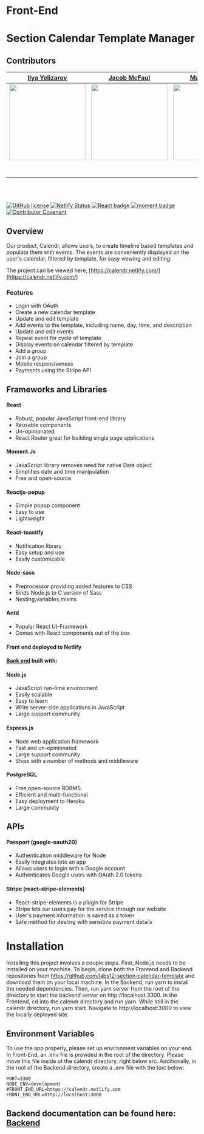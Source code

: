 # Front-End

# Section Calendar Template Manager 


## Contributors 

|                                                                                         [Ilya Yelizarov]( https://github.com/ills5771)                                                                                          |                                                                                              [Jacob McFaul ](https://github.com/McTrip777)                                                                                               |                                                                                       [Max Trestman ](https://github.com/mtrestman1)                                                                                       |                                                                                      [Terrell Tullis ](https://github.com/t-tullis)                                                                                      |                                                                                    [Zechariah Drinkhall](https://github.com/Zechdrink)                                                                                    |
| :-----------------------------------------------------------------------------------------------------------------------------------------------------------------------------------------------------------------------------: | :--------------------------------------------------------------------------------------------------------------------------------------------------------------------------------------------------------------------------------------: | :------------------------------------------------------------------------------------------------------------------------------------------------------------------------------------------------------------------------: | :----------------------------------------------------------------------------------------------------------------------------------------------------------------------------------------------------------------------: | :-----------------------------------------------------------------------------------------------------------------------------------------------------------------------------------------------------------------------: |
| [<img src="https://media.licdn.com/dms/image/C5603AQHtgOCU7TkAoA/profile-displayphoto-shrink_200_200/0?e=1564012800&v=beta&t=Id6a7vrSpjUl2gBQbXhRgZrekSfFkiCqRiyE4qPv3OE" width = "200" height />](https://github.com/ills5771) | [<img src="https://media.licdn.com/dms/image/C5603AQHiEbDzgtCMJg/profile-displayphoto-shrink_800_800/0?e=1564012800&v=beta&t=z-rwCUKpuq48SA_5g9J-JtQskbQtHWTNMF0yVfHQgbE" width = "200" height = "auto"/>](https://github.com/McTrip777) | [<img src="https://media.licdn.com/dms/image/C4E03AQGjYw7fZIavRw/profile-displayphoto-shrink_800_800/0?e=1564012800&v=beta&t=tYGEJS1M044M5Bb4j9vx5tA-IjLz10o3kVEtJWk_bYo" width = "200" />](https://github.com/mtrestman1) | [<img src="https://media.licdn.com/dms/image/C5603AQE4o841d4iSnA/profile-displayphoto-shrink_800_800/0?e=1564012800&v=beta&t=Ygq2MemmSjeAjRwv6ap1eFfzu6urSS90h-eglqknFQM" width = "200" />](https://github.com/t-tullis) | [<img src="https://media.licdn.com/dms/image/C5603AQHdfwUwrF4QRg/profile-displayphoto-shrink_800_800/0?e=1564012800&v=beta&t=EnGYx_OdKAZN6FQXL31gQcDbWoyXZMCqNRVtUk-E28U" width = "200" />](https://github.com/Zechdrink) |
|                                                                     [<img src="https://github.com/favicon.ico" width="15"> ]( https://github.com/ills5771)                                                                      |                                                                          [<img src="https://github.com/favicon.ico" width="15"> ](https://github.com/McTrip777)                                                                          |                                                                  [<img src="https://github.com/favicon.ico" width="15"> ](https://github.com/mtrestman1)                                                                   |                                                                  [<img src="https://github.com/favicon.ico" width="15"> ](https://github.com/t-tullis)                                                                   |                                                                  [<img src="https://github.com/favicon.ico" width="15"> ](https://github.com/Zechdrink)                                                                   |
|                                            [ <img src="https://static.licdn.com/sc/h/al2o9zrvru7aqj8e1x2rzsrca" width="15"> ](https://www.linkedin.com/in/ilya-yelizarov-363425159/)                                            |                                                 [ <img src="https://static.licdn.com/sc/h/al2o9zrvru7aqj8e1x2rzsrca" width="15"> ](https://www.linkedin.com/in/jacob-mcfaul-a96b10180/)                                                  |                                          [ <img src="https://static.licdn.com/sc/h/al2o9zrvru7aqj8e1x2rzsrca" width="15"> ](https://www.linkedin.com/in/max-trestman-339215177/)                                           |                                              [ <img src="https://static.licdn.com/sc/h/al2o9zrvru7aqj8e1x2rzsrca" width="15"> ](https://www.linkedin.com/in/terrelltullis/)                                              |                                      [ <img src="https://static.licdn.com/sc/h/al2o9zrvru7aqj8e1x2rzsrca" width="15"> ](https://www.linkedin.com/in/zechariah-drinkhall-a3575817b/)                                       |
<br>
<br>

[![GitHub license](https://img.shields.io/github/license/Naereen/StrapDown.js.svg)](https://en.wikipedia.org/wiki/MIT_License)    [![Netlify Status](https://api.netlify.com/api/v1/badges/97d60185-6561-4760-8da7-d65bd8f824ba/deploy-status)](https://app.netlify.com/sites/calendr/deploys)    [![React badge](https://img.shields.io/badge/react-v16.8.6-blue.svg)](https://reactjs.org/)   [![moment badge](https://img.shields.io/badge/moment.js-v2.24.0-orange.svg)](https://momentjs.com/)  [![Contributor Covenant](https://img.shields.io/badge/Contributor%20Covenant-v1.4%20adopted-ff69b4.svg)](code-of-conduct.md)




## Overview
Our product, Calendr,  allows users, to create timeline based templates and populate them with
events. The events are conveniently displayed on the user's calendar, filtered by template, for easy viewing and editing. <br>

The project can be viewed here, [https://calendr.netlify.com/](https://calendr.netlify.com/)


### Features

  * Login with OAuth 
  * Create a new calendar template
  * Update and edit template
  * Add events to the template, including name, day, time, and description
  * Update and edit events
  * Repeat event for cycle of template
  * Display events on calendar filtered by template
  * Add a group
  * Join a group
  * Mobile responsiveness
  * Payments using the Stripe API


## Frameworks and Libraries 

#### React

* Robust, popular JavaScript front-end library
* Reusable components
* Un-opinionated
* React Router great for building single page applications


#### Moment.Js

* JavaScript library removes need for native Date object
* Simplifies date and time manipulation
* Free and open-source
  

#### Reactjs-popup 
* Simple popup component
* Easy to use
* Lightweight

#### React-toastify 

* Notification library
* Easy setup and use
* Easily customizable
  

#### Node-sass

* Preprocessor providing added features to CSS
* Binds Node.js to C version of Sass
* Nesting,variables,mixins

#### Antd

* Popular React UI-Framework
* Comes with React components out of the box


#### Front end deployed to Netlify

#### [Back end](https://github.com/labs12-section-calendar-template/Backend) built with:

#### Node.js

  * JavaScript run-time environment
  * Easily scalable
  * Easy to learn
  * Write server-side applications in JavaScript
  * Large support community

#### Express.js

  * Node web application framework
  * Fast and un-opinionated
  * Large support community
  * Ships with a number of methods and middleware

#### PostgreSQL

* Free,open-source RDBMS
* Efficient and multi-functional
* Easy deployment to Heroku
* Large community


## APIs

#### Passport (google-oauth20)

* Authentication middleware for Node
* Easily integrates into an app
* Allows users to login with a Google account 
* Authenticates Google users with OAuth 2.0 tokens


#### Stripe (react-stripe-elements)

* React-stripe-elements is a plugin for Stripe
* Stripe lets our users pay for the service through our website
* User's payment information is saved as a token
* Safe method for dealing with sensitive payment details





# Installation

Installing this project involves a couple steps. First, Node.js needs to be installed on your machine. To begin, clone both the Frontend and Backend repositories from https://github.com/labs12-section-calendar-template and download them on your local machine.  In the Backend, run yarn to install the needed dependencies. Then, run yarn server from the root of the directory to start the backend server on http://localhost:3300. In the Frontend, cd into the calendr directory and run yarn. While still in the calendr directory, run yarn start. Navigate to http://localhost:3000 to view the locally deployed site.

 ## Environment Variables

To use the app properly, please set up environment variables on your end. In Front-End, an .env file is provided in the root of the directory. Please move this file inside of the calendr directory, right below src. Additionally, in the root of the Backend 
directory, create a .env file with the text below:

```
PORT=3300
NODE_ENV=development
#FRONT_END_URL=https://calendr.netlify.com
FRONT_END_URL=http://localhost:3000

```

## Backend documentation can be found here: [Backend](https://github.com/labs12-section-calendar-template/Backend)